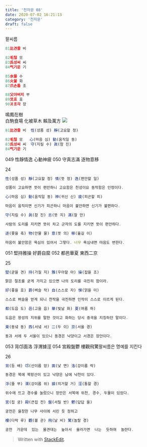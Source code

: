 ```yaml
---
title: '천자문 08'
date: 2020-07-02 16:21:13
category: '천자문'
draft: false
---
```


팔씨름

```js
81比견줄 비

82毛털 모
83氏성씨 씨
84气기운 기

85水물 수
86火불 화
87爪손톱 조

88父아버지 부
89爻효 효
90爿조각 장
```

鳴鳳在樹  
白駒食場
化被草木
賴及萬方
![](https://i.ibb.co/HHyZMkZ/2020-07-02-11-33-53.png)
```js
81比견줄 비  性(성품 성) 靜(고요할 정)

82毛털 모   心(마음 심) 動(움직일 동)
83氏성씨 씨  守(지킬 수) 眞(참 진)
84气기운 기
```

049 性靜情逸 心動神疲 050 守真志滿 逐物意移

24
```js
性(성품 성) 靜(고요할 정) 情(뜻 정) 逸(편안할 일)

성품이 고요하면 뜻이 편안하니 고요함은 천성이요 동작함은 인정이다.

心(마음 심) 動(움직일 동) 神(귀신 신) 疲(피곤할 피)

마음이 움직이면 신기가 피곤하니 마음이 불안하면 신기가 불편하다.

守(지킬 수) 眞(참 진) 志(뜻 지) 滿(찰 만)

사람의 도리를 지키면 뜻이 차고 군자의 도를 지키면 뜻이 편안하다.

逐(쫓을 축) 物(만물 물) 意(뜻 의) 移(옮길 이)

마음이 불안함은 욕심이 있어서 그렇다. 너무 욕심내면 마음도 변한다.
```
051 堅持雅操 好爵自縻 052 都邑華夏 東西二京 

25
```js
堅(굳을 견) 持(가질 지) 雅(우아할 아) 操(잡을 조)

맑은 절조를 굳게 가지고 있으면 나의 도리를 극진히 함이라.

好(좋을 호) 爵(벼슬 작) 自(스스로 자) 慔(얽을 미)

스스로 벼슬을 얻게 되니 찬작을 극진하면 인작이 스스로 이르게 된다.

都(도읍 도) 邑(고을 읍) 華(빛날 화) 夏(여름 하)

도읍은 왕성의 지위를 말한 것이고 화하는 당시 중국을 지칭하던 말이다.

東(동녘 동) 西(서녘 서) 二(두 이) 京(서울 경)

동과 서에 두 서울이 있으니 동경은 낙양이고 서경은 장안이다.
```
 053 背邙面洛 浮渭據涇 054 宮殿盤鬱 樓觀飛驚팔씨름은 명예를 지킨다

26
```js
背(등 배) 邙(산이름 망) 面(낯 면) 洛(강이름 락)

동경은 북에 북망산이 있고 낙양은 남에 낙천이 있다.

浮(뜰 부) 渭(강이름 위) 據(의거할 거) 涇(통할 경)

위수에 뜨고 경수를 눌렀으니 장안은 서북에 위천, 경수, 두물이 있었다.

宮(집 궁) 殿(큰집 전) 盤(서릴 반) 鬱(답답 울)

궁전은 울창한 나무 사이에 서린 듯 정하고

樓(다락 루) 觀(볼 관) 飛(날 비) 驚(놀랄 경)

궁전  가운데  있는  물견대는  높아서  올라가면  나는  듯하여  놀란다.
```
> Written with [StackEdit](https://stackedit.io/).

<!--stackedit_data:
eyJoaXN0b3J5IjpbMTg0MjQ1Mzg3OSwtMTc1MTUxODM4NCw0NT
g0MTAzMTksLTg4OTQ1MzYzOCwtMzYyMTYzOTAwLC0xMDQyNTU5
OTM4LC0yNTQyOTkxODIsOTE0MzMwNjkzLDE3MTcyMTE3ODcsLT
ExMDkzMjU4NDcsLTE5MDA1NjUyNzQsMTgyNjI4NDgzNCw2MDQ5
MzM3NzMsLTE3MzY3MzM0NzEsLTUzOTE3MDk3MF19
-->